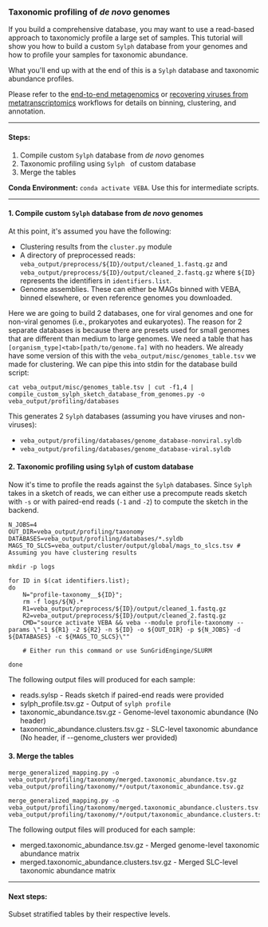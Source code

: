 ### Taxonomic profiling of *de novo* genomes
If you build a comprehensive database, you may want to use a read-based approach to taxonomicly profile a large set of samples.  This tutorial will show you how to build a custom `Sylph` database from your genomes and how to profile your samples for taxonomic abundance.

What you'll end up with at the end of this is a `Sylph` database and taxonomic abundance profiles.

Please refer to the [end-to-end metagenomics](end-to-end_metagenomics.md) or [recovering viruses from metatranscriptomics](recovering_viruses_from_metatranscriptomics.md) workflows for details on binning, clustering, and annotation.

_____________________________________________________

#### Steps:
1. Compile custom `Sylph` database from *de novo* genomes
2. Taxonomic profiling using `Sylph ` of custom database
3. Merge the tables

**Conda Environment:** `conda activate VEBA`. Use this for intermediate scripts.
_______________________________________________________

#### 1. Compile custom `Sylph` database from *de novo* genomes

At this point, it's assumed you have the following: 

* Clustering results from the `cluster.py` module
* A directory of preprocessed reads: `veba_output/preprocess/${ID}/output/cleaned_1.fastq.gz` and `veba_output/preprocess/${ID}/output/cleaned_2.fastq.gz` where `${ID}` represents the identifiers in `identifiers.list`.
* Genome assemblies.  These can either be MAGs binned with VEBA, binned elsewhere, or even reference genomes you downloaded. 


Here we are going to build 2 databases, one for viral genomes and one for non-viral genomes (i.e., prokaryotes and eukaryotes).  The reason for 2 separate databases is because there are presets used for small genomes that are different than medium to large genomes.  We need a table that has `[organism_type]<tab>[path/to/genome.fa]` with no headers.  We already have some version of this with the `veba_output/misc/genomes_table.tsv` we made for clustering.  We can pipe this into stdin for the database build script:


```
cat veba_output/misc/genomes_table.tsv | cut -f1,4 | compile_custom_sylph_sketch_database_from_genomes.py -o veba_output/profiling/databases
```

This generates 2 `Sylph` databases (assuming you have viruses and non-viruses):

* `veba_output/profiling/databases/genome_database-nonviral.syldb`
* `veba_output/profiling/databases/genome_database-viral.syldb`


#### 2. Taxonomic profiling using `Sylph` of custom database

Now it's time to profile the reads against the `Sylph` databases.  Since `Sylph` takes in a sketch of reads, we can either use a precompute reads sketch with `-s` or with paired-end reads (`-1` and `-2`) to compute the sketch in the backend.  

```
N_JOBS=4
OUT_DIR=veba_output/profiling/taxonomy
DATABASES=veba_output/profiling/databases/*.syldb
MAGS_TO_SLCS=veba_output/cluster/output/global/mags_to_slcs.tsv # Assuming you have clustering results

mkdir -p logs

for ID in $(cat identifiers.list);
do 
	N="profile-taxonomy__${ID}";
	rm -f logs/${N}.*
	R1=veba_output/preprocess/${ID}/output/cleaned_1.fastq.gz
	R2=veba_output/preprocess/${ID}/output/cleaned_2.fastq.gz
	CMD="source activate VEBA && veba --module profile-taxonomy --params \"-1 ${R1} -2 ${R2} -n ${ID} -o ${OUT_DIR} -p ${N_JOBS} -d ${DATABASES} -c ${MAGS_TO_SLCS}\""
	
	# Either run this command or use SunGridEnginge/SLURM

done

```

The following output files will produced for each sample: 

* reads.sylsp - Reads sketch if paired-end reads were provided
* sylph\_profile.tsv.gz - Output of `sylph profile`
* taxonomic_abundance.tsv.gz - Genome-level taxonomic abundance (No header)
* taxonomic_abundance.clusters.tsv.gz - SLC-level taxonomic abundance (No header, if --genome_clusters wer provided)

#### 3. Merge the tables

```
merge_generalized_mapping.py -o veba_output/profiling/taxonomy/merged.taxonomic_abundance.tsv.gz veba_output/profiling/taxonomy/*/output/taxonomic_abundance.tsv.gz

merge_generalized_mapping.py -o veba_output/profiling/taxonomy/merged.taxonomic_abundance.clusters.tsv.gz veba_output/profiling/taxonomy/*/output/taxonomic_abundance.clusters.tsv.gz
```

The following output files will produced for each sample: 

* merged.taxonomic\_abundance.tsv.gz - Merged genome-level taxonomic abundance matrix
* merged.taxonomic\_abundance.clusters.tsv.gz - Merged SLC-level taxonomic abundance matrix

_____________________________________________________

#### Next steps:

Subset stratified tables by their respective levels.
